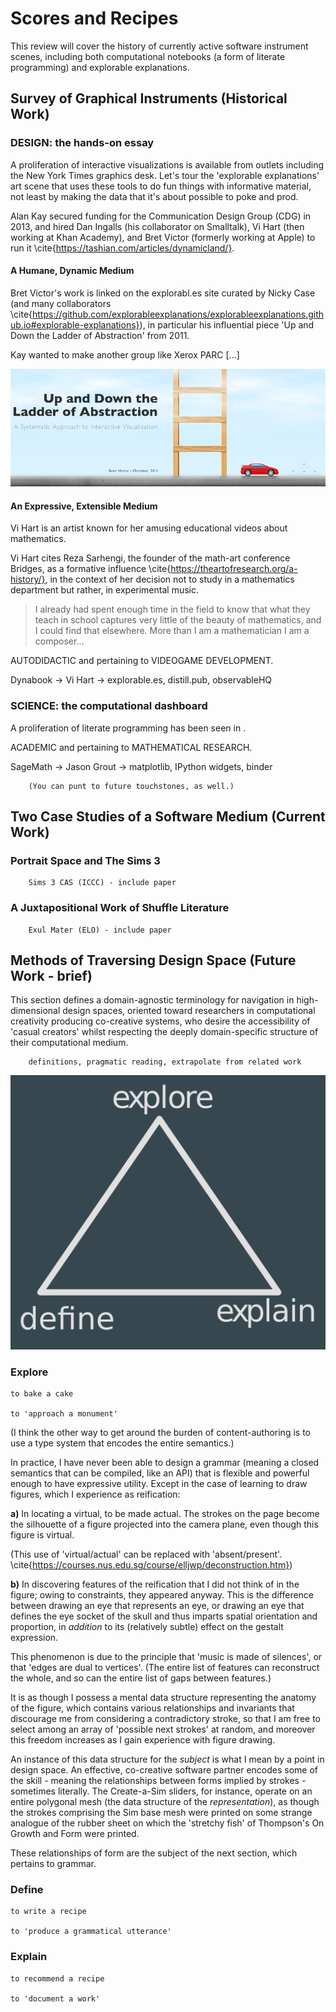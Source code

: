 
# Scores and Recipes

This review will cover the history of currently active software instrument scenes, including both computational notebooks (a form of literate programming) and explorable explanations.

## Survey of Graphical Instruments (Historical Work)
        
### DESIGN: the hands-on essay

A proliferation of interactive visualizations is available from outlets including the New York Times graphics desk. Let's tour the 'explorable explanations' art scene that uses these tools to do fun things with informative material, not least by making the data that it's about possible to poke and prod.

Alan Kay secured funding for the Communication Design Group (CDG) in 2013, and hired Dan Ingalls (his collaborator on Smalltalk), Vi Hart (then working at Khan Academy), and Bret Victor (formerly working at Apple) to run it \cite{https://tashian.com/articles/dynamicland/}.

#### A Humane, Dynamic Medium

Bret Victor's work is linked on the explorabl.es site curated by Nicky Case (and many collaborators \cite{https://github.com/explorableexplanations/explorableexplanations.github.io#explorable-explanations}), in particular his influential piece 'Up and Down the Ladder of Abstraction' from 2011.

Kay wanted to make another group like Xerox PARC [...]

![](assets/ladder_a.png)

#### An Expressive, Extensible Medium

Vi Hart is an artist known for her amusing educational videos about mathematics.

Vi Hart cites Reza Sarhengi, the founder of the math-art conference Bridges, as a formative influence \cite{https://theartofresearch.org/a-history/}, in the context of her decision not to study in a mathematics department but rather, in experimental music.

> I already had spent enough time in the field to know that what they teach in school captures very little of the beauty of mathematics, and I could find that elsewhere. More than I am a mathematician I am a composer...

AUTODIDACTIC and pertaining to VIDEOGAME DEVELOPMENT.

Dynabook -> Vi Hart -> explorable.es, distill.pub, observableHQ

### SCIENCE: the computational dashboard

A proliferation of literate programming has been seen in .

ACADEMIC and pertaining to MATHEMATICAL RESEARCH.

SageMath -> Jason Grout -> matplotlib, IPython widgets, binder

        (You can punt to future touchstones, as well.)

## Two Case Studies of a Software Medium (Current Work)

### Portrait Space and The Sims 3
        Sims 3 CAS (ICCC) - include paper
        
### A Juxtapositional Work of Shuffle Literature
        Exul Mater (ELO) - include paper

## Methods of Traversing Design Space (Future Work - brief)

This section defines a domain-agnostic terminology for navigation in high-dimensional design spaces, oriented toward researchers in computational creativity producing co-creative systems, who desire the accessibility of 'casual creators' whilst respecting the deeply domain-specific structure of their computational medium.

        definitions, pragmatic reading, extrapolate from related work
        
![50%](assets/triangle.png)

### Explore

    to bake a cake

    to 'approach a monument'

(I think the other way to get around the burden of content-authoring is to use a type system that encodes the entire semantics.)

In practice, I have never been able to design a grammar (meaning a closed semantics that can be compiled, like an API) that is flexible and powerful enough to have expressive utility. Except in the case of learning to draw figures, which I experience as reification:

**a)** In locating a virtual, to be made actual. The strokes on the page become the silhouette of a figure projected into the camera plane, even though this figure is virtual.

(This use of 'virtual/actual' can be replaced with 'absent/present'. \cite{https://courses.nus.edu.sg/course/elljwp/deconstruction.htm})

**b)** In discovering features of the reification that I did not think of in the figure; owing to constraints, they appeared anyway. This is the difference between drawing an eye that represents an eye, or drawing an eye that defines the eye socket of the skull and thus imparts spatial orientation and proportion, in *addition* to its (relatively subtle) effect on the gestalt expression.

This phenomenon is due to the principle that 'music is made of silences', or that 'edges are dual to vertices'. (The entire list of features can reconstruct the whole, and so can the entire list of gaps between features.)

It is as though I possess a mental data structure representing the anatomy of the figure, which contains various relationships and invariants that discourage me from considering a contradictory stroke, so that I am free to select among an array of 'possible next strokes' at random, and moreover this freedom increases as I gain experience with figure drawing.

An instance of this data structure for the *subject* is what I mean by a point in design space. An effective, co-creative software partner encodes some of the skill - meaning the relationships between forms implied by strokes - sometimes literally. The Create-a-Sim sliders, for instance, operate on an entire polygonal mesh (the data structure of the *representation*), as though the strokes comprising the Sim base mesh were printed on some strange analogue of the rubber sheet on which the 'stretchy fish' of Thompson's On Growth and Form were printed.

These relationships of form are the subject of the next section, which pertains to grammar.

### Define

    to write a recipe

    to 'produce a grammatical utterance'

### Explain

    to recommend a recipe

    to 'document a work'
